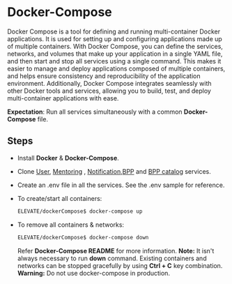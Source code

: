# Docker-Compose

Docker Compose is a tool for defining and running multi-container Docker applications. It is used for setting up and configuring applications made up of multiple containers. With Docker Compose, you can define the services, networks, and volumes that make up your application in a single YAML file, and then start and stop all services using a single command. This makes it easier to manage and deploy applications composed of multiple containers, and helps ensure consistency and reproducibility of the application environment. Additionally, Docker Compose integrates seamlessly with other Docker tools and services, allowing you to build, test, and deploy multi-container applications with ease.

**Expectation**: Run all services simultaneously with a common **Docker-Compose** file.

## Steps

-   Install **Docker** & **Docker-Compose**.

-   Clone [User](https://github.com/ELEVATE-Project/user/tree/dsep-hackathon), [Mentoring](https://github.com/ELEVATE-Project/mentoring/tree/dsep-hackathon) , [Notification](https://github.com/ELEVATE-Project/notification/tree/dsep-hackathon),[BPP](https://github.com/ELEVATE-Project/mentoring-bpp-service) and [BPP catalog](https://github.com/ELEVATE-Project/mentoring-bpp-catalog-service) services.

-   Create an .env file in all the services. See the .env sample for reference.

-   To create/start all containers:

    ```bash
    ELEVATE/dockerCompose$ docker-compose up
    ```

-   To remove all containers & networks:

    ```bash
    ELEVATE/dockerCompose$ docker-compose down
    ```

    Refer **Docker-Compose README** for more information.
    **Note:** It isn't always necessary to run **down** command. Existing containers and networks can be stopped gracefully by using **Ctrl + C** key combination.
    **Warning:** Do not use docker-compose in production.
